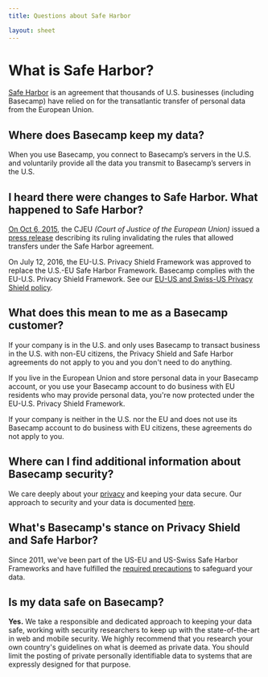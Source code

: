 ```yaml
---
title: Questions about Safe Harbor

layout: sheet
---
```


# What is Safe Harbor?

<a href="https://en.wikipedia.org/wiki/International_Safe_Harbor_Privacy_Principles">Safe Harbor</a> is an agreement that thousands of U.S. businesses (including Basecamp) have relied on for the transatlantic transfer of personal data from the European Union.

## Where does Basecamp keep my data?

When you use Basecamp, you connect to Basecamp’s servers in the U.S. and voluntarily provide all the data you transmit to Basecamp’s servers in the U.S.

## I heard there were changes to Safe Harbor. What happened to Safe Harbor?

<a href="http://www.nytimes.com/2015/10/07/technology/european-union-us-data-collection.html?_r=0">On Oct 6, 2015</a>, the CJEU _(Court of Justice of the European Union)_ issued a <a href="http://curia.europa.eu/jcms/upload/docs/application/pdf/2015-10/cp150117en.pdf">press release</a> describing its ruling invalidating the rules that allowed transfers under the Safe Harbor agreement.

On July 12, 2016, the EU-U.S. Privacy Shield Framework was approved to replace the U.S.-EU Safe Harbor Framework. Basecamp complies with the EU-U.S. Privacy Shield Framework. See our [EU-US and Swiss-US Privacy Shield policy](/about/policies/privacy/privacy-shield).

## What does this mean to me as a Basecamp customer?

If your company is in the U.S. and only uses Basecamp to transact business in the U.S. with non-EU citizens, the Privacy Shield and Safe Harbor agreements do not apply to you and you don't need to do anything.

If you live in the European Union and store personal data in your Basecamp account, or you use your Basecamp account to do business with EU residents who may provide personal data, you're now protected under the EU-U.S. Privacy Shield Framework.

If your company is neither in the U.S. nor the EU and does not use its Basecamp account to do business with EU citizens, these agreements do not apply to you.

## Where can I find additional information about Basecamp security?

We care deeply about your <a href="/about/policies/privacy">privacy</a> and keeping your data secure.  Our approach to security and your data is documented <a href="/about/policies/security">here</a>.

## What's Basecamp's stance on Privacy Shield and Safe Harbor?

Since 2011, we've been part of the US-EU and US-Swiss Safe Harbor Frameworks and have fulfilled the <a href="/about/policies/privacy/safe-harbor">required precautions</a> to safeguard your data.

## Is my data safe on Basecamp?

**Yes.** We take a responsible and dedicated approach to keeping your data safe, working with security researchers to keep up with the state-of-the-art in web and mobile security. We highly recommend that you research your own country's guidelines on what is deemed as private data. You should limit the posting of private personally identifiable data to systems that are expressly designed for that purpose.
